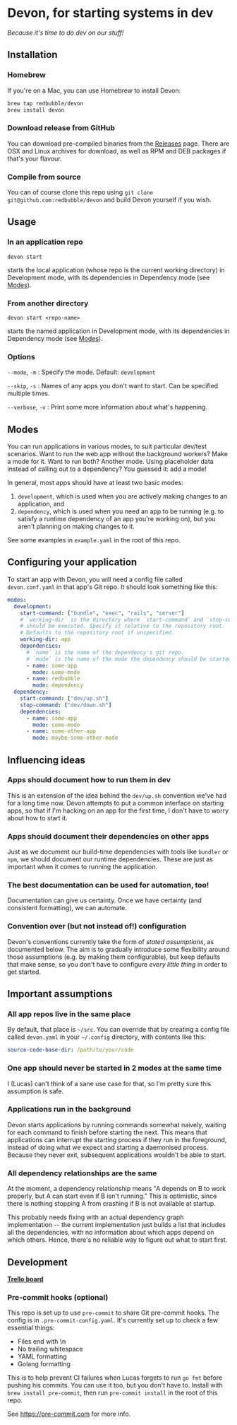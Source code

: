# Devon, for starting systems in dev

_Because it's time to do dev on our stuff!_

## Installation

### Homebrew

If you're on a Mac, you can use Homebrew to install Devon:

```bash
brew tap redbubble/devon
brew install devon
```

### Download release from GitHub

You can download pre-compiled binaries from the [Releases](https://github.com/redbubble/devon/releases) page. There are OSX and Linux archives for download, as well as RPM and DEB packages if that's your flavour.

### Compile from source

You can of course clone this repo using `git clone git@github.com:redbubble/devon` and build Devon yourself if you wish.

## Usage

### In an application repo

```
devon start
```

starts the local application (whose repo is the current working directory) in Development mode, with its dependencies in Dependency mode (see [Modes](#modes)).

### From another directory

```
devon start <repo-name>
```

starts the named application in Development mode, with its dependencies in Dependency mode (see [Modes](#modes)).

### Options

`--mode`, `-m`
: Specify the mode. Default: `development`

`--skip`, `-s`
: Names of any apps you don't want to start. Can be specified multiple times.

`--verbose`, `-v`
: Print some more information about what's happening.

## Modes

You can run applications in various modes, to suit particular dev/test scenarios. Want to run the web app without the background workers? Make a mode for it. Want to run both? Another mode. Using placeholder data instead of calling out to a dependency? You guessed it: add a mode!

In general, most apps should have at least two basic modes:

1. `development`, which is used when you are actively making changes to an application, and
2. `dependency`, which is used when you need an app to be running (e.g. to satisfy a runtime dependency of an app you're working on), but you aren't planning on making changes to it.

See some examples in `example.yaml` in the root of this repo.

## Configuring your application

To start an app with Devon, you will need a config file called `devon.conf.yaml` in that app's Git repo. It should look something like this:

```yaml
modes:
  development:
    start-command: ["bundle", "exec", "rails", "server"]
    # `working-dir` is the directory where `start-command` and `stop-command`
    # should be executed. Specify it relative to the repository root.
    # Defaults to the repository root if unspecified.
    working-dir: app
    dependencies:
      # `name` is the name of the dependency's git repo.
      # `mode` is the name of the mode the dependency should be started in.
      - name: some-app
        mode: some-mode
      - name: redbubble
        mode: dependency
  dependency:
    start-command: ["dev/up.sh"]
    stop-command: ["dev/down.sh"]
    dependencies:
      - name: some-app
        mode: some-mode
      - name: some-other-app
        mode: maybe-some-other-mode
```


## Influencing ideas

### Apps should document how to run them in dev

This is an extension of the idea behind the `dev/up.sh` convention we've had for a long time now. Devon attempts to put a common interface on starting apps, so that if I'm hacking on an app for the first time, I don't have to worry about how to start it.

### Apps should document their dependencies on other apps

Just as we document our build-time dependencies with tools like `bundler` or `npm`, we should document our runtime dependencies. These are just as important when it comes to running the application.

### The best documentation can be used for automation, too!

Documentation can give us certainty. Once we have certainty (and consistent formatting), we can automate.

### Convention over (but not instead of!) configuration

Devon's conventions currently take the form of _stated assumptions_, as documented below. The aim is to gradually introduce some flexibility around those assumptions (e.g. by making them configurable), but keep defaults that make sense, so you don't have to configure *every little thing* in order to get started.

## Important assumptions

### All app repos live in the same place

By default, that place is `~/src`. You can override that by creating a config file called `devon.yaml` in your `~/.config` directory, with contents like this:

```yaml
source-code-base-dir: /path/to/your/code
```

### One app should never be started in 2 modes at the same time

I (Lucas) can't think of a sane use case for that, so I'm pretty sure this assumption is safe.

### Applications run in the background

Devon starts applications by running commands somewhat naively, waiting for each command to finish before starting the next. This means that applications can interrupt the starting process if they run in the foreground, instead of doing what we expect and starting a daemonised process. Because they never exit, subsequent applications wouldn't be able to start.

### All dependency relationships are the same

At the moment, a dependency relationship means "A depends on B to work properly, but A can start even if B isn't running." This is optimistic, since there is nothing stopping A from crashing if B is not available at startup.

This probably needs fixing with an actual dependency graph implementation -- the current implementation just builds a list that includes all the dependencies, with no information about which apps depend on which others. Hence, there's no reliable way to figure out what to start first.

## Development

**[Trello board](https://trello.com/b/MsxE9Nw6/devon-the-dev-application-starter)**

### Pre-commit hooks (optional)

This repo is set up to use `pre-commit` to share Git pre-commit hooks. The config is in `.pre-commit-config.yaml`. It's currently set up to check a few essential things:

* Files end with \n
* No trailing whitespace
* YAML formatting
* Golang formatting

This is to help prevent CI failures when Lucas forgets to run `go fmt` before pushing his commits. You can use it too, but you don't have to. Install with `brew install pre-commit`, then run `pre-commit install` in the root of this repo.

See https://pre-commit.com for more info.
